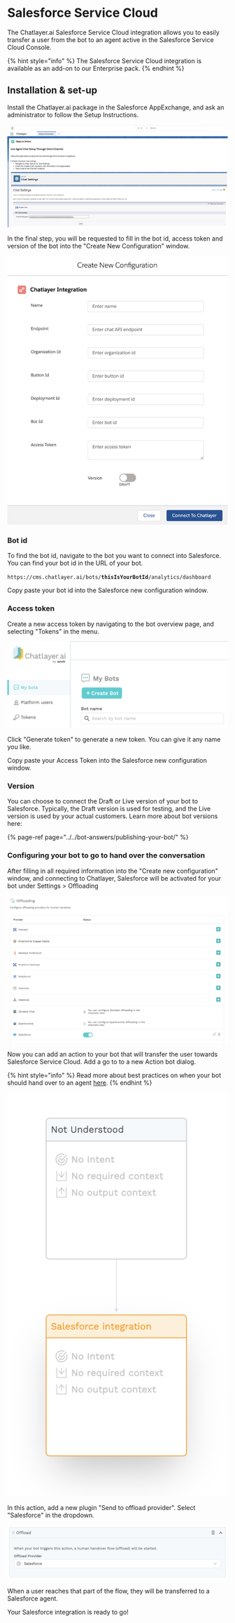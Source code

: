 # Salesforce Service Cloud

The Chatlayer.ai Salesforce Service Cloud integration allows you to easily transfer a user from the bot to an agent active in the Salesforce Service Cloud Console.

{% hint style="info" %}
The Salesforce Service Cloud integration is available as an add-on to our Enterprise pack.
{% endhint %}

## Installation & set-up

Install the Chatlayer.ai package in the Salesforce AppExchange, and ask an administrator to follow the Setup Instructions.

![](../../.gitbook/assets/image%20%28408%29.png)

In the final step, you will be requested to fill in the bot id, access token and version of the bot into the "Create New Configuration" window.

![](../../.gitbook/assets/image%20%28407%29.png)

### Bot id

To find the bot id, navigate to the bot you want to connect into Salesforce. You can find your bot id in the URL of your bot.

`https://cms.chatlayer.ai/bots/`**`thisIsYourBotId`**`/analytics/dashboard`

Copy paste your bot id into the Salesforce new configuration window.

### Access token

Create a new access token by navigating to the bot overview page, and selecting "Tokens" in the menu.

![](../../.gitbook/assets/image%20%28406%29.png)

Click "Generate token" to generate a new token. You can give it any name you like.

Copy paste your Access Token into the Salesforce new configuration window.

### Version

You can choose to connect the Draft or Live version of your bot to Salesforce. Typically, the Draft version is used for testing, and the Live version is used by your actual customers. Learn more about bot versions here:

{% page-ref page="../../bot-answers/publishing-your-bot/" %}

### Configuring your bot to go to hand over the conversation

After filling in all required information into the "Create new configuration" window, and connecting to Chatlayer, Salesforce will be activated for your bot under Settings &gt; Offloading

![](../../.gitbook/assets/image%20%28405%29.png)

Now you can add an action to your bot that will transfer the user towards Salesforce Service Cloud. Add a go to to a new Action bot dialog.

{% hint style="info" %}
Read more about best practices on when your bot should hand over to an agent [here](./).
{% endhint %}

![](../../.gitbook/assets/image%20%28404%29.png)

In this action, add a new plugin "Send to offload provider". Select "Salesforce" in the dropdown.

![](../../.gitbook/assets/image%20%28409%29.png)

When a user reaches that part of the flow, they will be transferred to a Salesforce agent.

Your Salesforce integration is ready to go!

